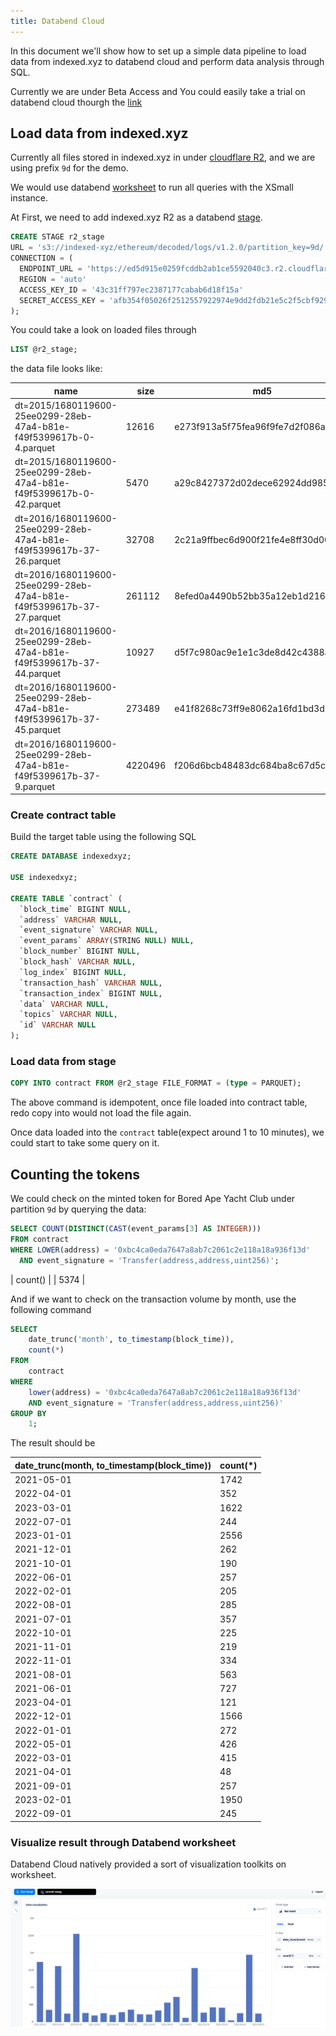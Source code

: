 ```yaml
---
title: Databend Cloud
---
```


In this document we'll show how to set up a simple data pipeline to load data from indexed.xyz to databend cloud and perform data analysis through SQL.

Currently we are under Beta Access and You could easily take a trial on databend cloud thourgh the [link](https://app.databend.com/)

## Load data from indexed.xyz

Currently all files stored in indexed.xyz in under [cloudflare R2](https://www.cloudflare.com/products/r2/), and we are using prefix `9d` for the demo.

We would use databend [worksheet](https://docs.databend.com/using-databend-cloud/worksheet) to run all queries with the XSmall instance.

At First, we need to add indexed.xyz R2 as a databend [stage](https://docs.databend.com/sql/sql-commands/ddl/stage/).
```sql
CREATE STAGE r2_stage
URL = 's3://indexed-xyz/ethereum/decoded/logs/v1.2.0/partition_key=9d/'
CONNECTION = (
  ENDPOINT_URL = 'https://ed5d915e0259fcddb2ab1ce5592040c3.r2.cloudflarestorage.com/'
  REGION = 'auto'
  ACCESS_KEY_ID = '43c31ff797ec2387177cabab6d18f15a'
  SECRET_ACCESS_KEY = 'afb354f05026f2512557922974e9dd2fdb21e5c2f5cbf929b35f0645fb284cf7'
);
```

You could take a look on loaded files through
```sql
LIST @r2_stage;
```

the data file looks like: 

| name | size | md5 | last_modified | creator |
| ---- | ---- | --- | ------------- | ------- |
| dt=2015/1680119600-25ee0299-28eb-47a4-b81e-f49f5399617b-0-4.parquet | 12616 | e273f913a5f75fea96f9fe7d2f086a6f | 2023-04-07 02:02:21.717 +0000 | NULL |
| dt=2015/1680119600-25ee0299-28eb-47a4-b81e-f49f5399617b-0-42.parquet | 5470 | a29c8427372d02dece62924dd985ae51 | 2023-04-07 02:02:21.725 +0000 | NULL |
| dt=2016/1680119600-25ee0299-28eb-47a4-b81e-f49f5399617b-37-26.parquet | 32708 | 2c21a9ffbec6d900f21fe4e8ff30d00f | 2023-04-07 02:02:22.131 +0000 | NULL |
| dt=2016/1680119600-25ee0299-28eb-47a4-b81e-f49f5399617b-37-27.parquet | 261112 | 8efed0a4490b52bb35a12eb1d2162d18 | 2023-04-07 02:02:21.724 +0000 | NULL |
| dt=2016/1680119600-25ee0299-28eb-47a4-b81e-f49f5399617b-37-44.parquet | 10927 | d5f7c980ac9e1e1c3de8d42c4388a7b1 | 2023-04-07 02:02:21.794 +0000 | NULL |
| dt=2016/1680119600-25ee0299-28eb-47a4-b81e-f49f5399617b-37-45.parquet | 273489 | e41f8268c73ff9e8062a16fd1bd3d8bf | 2023-04-07 02:02:22.180 +0000 | NULL |
| dt=2016/1680119600-25ee0299-28eb-47a4-b81e-f49f5399617b-37-9.parquet | 4220496 | f206d6bcb48483dc684ba8c67d5c6733 | 2023-04-07 02:02:22.145 +0000 | NULL |

### Create contract table

Build the target table using the following SQL

```sql
CREATE DATABASE indexedxyz;

USE indexedxyz;

CREATE TABLE `contract` (
  `block_time` BIGINT NULL,
  `address` VARCHAR NULL,
  `event_signature` VARCHAR NULL,
  `event_params` ARRAY(STRING NULL) NULL,
  `block_number` BIGINT NULL,
  `block_hash` VARCHAR NULL,
  `log_index` BIGINT NULL,
  `transaction_hash` VARCHAR NULL,
  `transaction_index` BIGINT NULL,
  `data` VARCHAR NULL,
  `topics` VARCHAR NULL,
  `id` VARCHAR NULL
);
```

### Load data from stage

```sql
COPY INTO contract FROM @r2_stage FILE_FORMAT = (type = PARQUET);
```

The above command is idempotent, once file loaded into contract table, redo copy into would not load the file again.

Once data loaded into the `contract` table(expect around 1 to 10 minutes), we could start to take some query on it.

## Counting the tokens
We could check on the minted token for Bored Ape Yacht Club under partition `9d` by querying the data:

```sql
SELECT COUNT(DISTINCT(CAST(event_params[3] AS INTEGER)))
FROM contract
WHERE LOWER(address) = '0xbc4ca0eda7647a8ab7c2061c2e118a18a936f13d'
  AND event_signature = 'Transfer(address,address,uint256)';

```

| count() |
| 5374    |


And if we want to check on the transaction volume by month, use the following command

```sql
SELECT 
    date_trunc('month', to_timestamp(block_time)), 
    count(*) 
FROM 
    contract 
WHERE 
    lower(address) = '0xbc4ca0eda7647a8ab7c2061c2e118a18a936f13d' 
    AND event_signature = 'Transfer(address,address,uint256)' 
GROUP BY 
    1;
```

The result should be

| date_trunc(month, to_timestamp(block_time)) | count(*) |
| -------------------------------------------- | ------- |
| 2021-05-01 | 1742 |
| 2022-04-01 | 352 |
| 2023-03-01 | 1622 |
| 2022-07-01 | 244 |
| 2023-01-01 | 2556 |
| 2021-12-01 | 262 |
| 2021-10-01 | 190 |
| 2022-06-01 | 257 |
| 2022-02-01 | 205 |
| 2022-08-01 | 285 |
| 2021-07-01 | 357 |
| 2022-10-01 | 225 |
| 2021-11-01 | 219 |
| 2022-11-01 | 334 |
| 2021-08-01 | 563 |
| 2021-06-01 | 727 |
| 2023-04-01 | 121 |
| 2022-12-01 | 1566 |
| 2022-01-01 | 272 |
| 2022-05-01 | 426 |
| 2022-03-01 | 415 |
| 2021-04-01 | 48 |
| 2021-09-01 | 257 |
| 2023-02-01 | 1950 |
| 2022-09-01 | 245 |

### Visualize result through Databend worksheet

Databend Cloud natively provided a sort of visualization toolkits on worksheet.

![Databend](./imgs/goldsky_databend.png "databend worksheet")